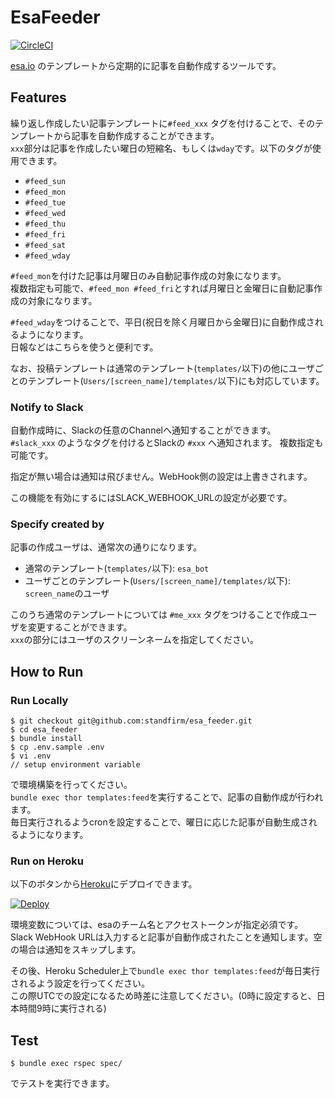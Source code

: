 # EsaFeeder

[![CircleCI](https://circleci.com/gh/standfirm/esa_feeder.svg?style=svg)](https://circleci.com/gh/standfirm/esa_feeder)

[esa.io](https://esa.io/) のテンプレートから定期的に記事を自動作成するツールです。

## Features

繰り返し作成したい記事テンプレートに`#feed_xxx` タグを付けることで、そのテンプレートから記事を自動作成することができます。  
`xxx`部分は記事を作成したい曜日の短縮名、もしくは`wday`です。以下のタグが使用できます。

- `#feed_sun`
- `#feed_mon`
- `#feed_tue`
- `#feed_wed`
- `#feed_thu`
- `#feed_fri`
- `#feed_sat`
- `#feed_wday`

`#feed_mon`を付けた記事は月曜日のみ自動記事作成の対象になります。  
複数指定も可能で、`#feed_mon #feed_fri`とすれば月曜日と金曜日に自動記事作成の対象になります。

`#feed_wday`をつけることで、平日(祝日を除く月曜日から金曜日)に自動作成されるようになります。  
日報などはこちらを使うと便利です。

なお、投稿テンプレートは通常のテンプレート(`templates/`以下)の他にユーザごとのテンプレート(`Users/[screen_name]/templates/`以下)にも対応しています。

### Notify to Slack

自動作成時に、Slackの任意のChannelへ通知することができます。  
`#slack_xxx` のようなタグを付けるとSlackの `#xxx` へ通知されます。
複数指定も可能です。

指定が無い場合は通知は飛びません。WebHook側の設定は上書きされます。

この機能を有効にするにはSLACK_WEBHOOK_URLの設定が必要です。

### Specify created by

記事の作成ユーザは、通常次の通りになります。

 - 通常のテンプレート(`templates/`以下): `esa_bot`
 - ユーザごとのテンプレート(`Users/[screen_name]/templates/`以下): `screen_name`のユーザ

このうち通常のテンプレートについては `#me_xxx` タグをつけることで作成ユーザを変更することができます。  
`xxx`の部分にはユーザのスクリーンネームを指定してください。

## How to Run

### Run Locally

```
$ git checkout git@github.com:standfirm/esa_feeder.git
$ cd esa_feeder
$ bundle install
$ cp .env.sample .env
$ vi .env
// setup environment variable
```

で環境構築を行ってください。  
`bundle exec thor templates:feed`を実行することで、記事の自動作成が行われます。  
毎日実行されるようcronを設定することで、曜日に応じた記事が自動生成されるようになります。

### Run on Heroku

以下のボタンから[Heroku](https://dashboard.heroku.com/)にデプロイできます。

[![Deploy](https://www.herokucdn.com/deploy/button.svg)](https://heroku.com/deploy)


環境変数については、esaのチーム名とアクセストークンが指定必須です。  
Slack WebHook URLは入力すると記事が自動作成されたことを通知します。空の場合は通知をスキップします。

その後、Heroku Scheduler上で`bundle exec thor templates:feed`が毎日実行されるよう設定を行ってください。  
この際UTCでの設定になるため時差に注意してください。(0時に設定すると、日本時間9時に実行される)

## Test

```
$ bundle exec rspec spec/
```

でテストを実行できます。
